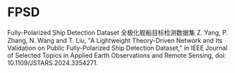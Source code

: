# FPSD
 Fully-Polarized Ship Detection Dataset
全极化舰船目标检测数据集
Z. Yang, P. Zhang, N. Wang and T. Liu, "A Lightweight Theory-Driven Network and Its Validation on Public Fully-Polarized Ship Detection Dataset," in IEEE Journal of Selected Topics in Applied Earth Observations and Remote Sensing, doi: 10.1109/JSTARS.2024.3354271.
